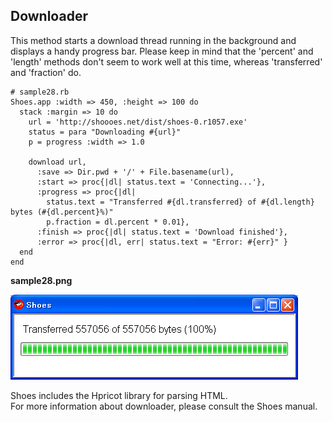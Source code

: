 Downloader
----------

This method starts a download thread running in the background and displays a handy progress bar. 
Please keep in mind that the 'percent' and 'length' methods don't seem to work well at this time,
whereas 'transferred' and 'fraction' do.


	# sample28.rb
	Shoes.app :width => 450, :height => 100 do
	  stack :margin => 10 do
	    url = 'http://shoooes.net/dist/shoes-0.r1057.exe'
	    status = para "Downloading #{url}"
	    p = progress :width => 1.0
	  
	    download url,
	      :save => Dir.pwd + '/' + File.basename(url),
	      :start => proc{|dl| status.text = 'Connecting...'},
	      :progress => proc{|dl| 
	        status.text = "Transferred #{dl.transferred} of #{dl.length} bytes (#{dl.percent}%)"
	        p.fraction = dl.percent * 0.01},
	      :finish => proc{|dl| status.text = 'Download finished'},
	      :error => proc{|dl, err| status.text = "Error: #{err}" }
	  end
	end

**sample28.png**

![sample28.png](http://github.com/ashbb/shoes_tutorial_html/raw/master/images/sample28.png)

Shoes includes the Hpricot library for parsing HTML. <br>
For more information about downloader, please consult the Shoes manual. <br>
